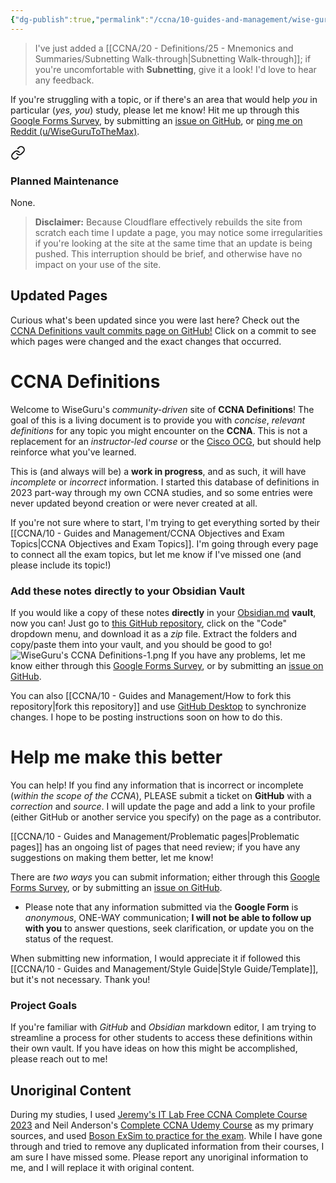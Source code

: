 ```yaml
---
{"dg-publish":true,"permalink":"/ccna/10-guides-and-management/wise-guru-s-ccna-definitions/","tags":["gardenEntry"],"created":"2023-11-06T10:04:14.000-08:00","updated":"2023-12-02T11:16:06.736-08:00"}
---
```



>I've just added a [[CCNA/20 - Definitions/25 - Mnemonics and Summaries/Subnetting Walk-through\|Subnetting Walk-through]]; if you're uncomfortable with **Subnetting**, give it a look! I'd love to hear any feedback.

If you're struggling with a topic, or if there's an area that would help *you* in particular (*yes, you*) study, please let me know! Hit me up through this [Google Forms Survey](https://forms.gle/HmYY8zjdgzJQFiWr5), by submitting an [issue on GitHub](https://github.com/WiseGuru/ccna-definitions-vault/issues/new), or [ping me on Reddit (u/WiseGuruToTheMax)](https://www.reddit.com/user/WiseGuruToTheMax).


<div class="transclusion internal-embed is-loaded"><a class="markdown-embed-link" href="/maintenance/#planned-maintenance" aria-label="Open link"><svg xmlns="http://www.w3.org/2000/svg" width="24" height="24" viewBox="0 0 24 24" fill="none" stroke="currentColor" stroke-width="2" stroke-linecap="round" stroke-linejoin="round" class="svg-icon lucide-link"><path d="M10 13a5 5 0 0 0 7.54.54l3-3a5 5 0 0 0-7.07-7.07l-1.72 1.71"></path><path d="M14 11a5 5 0 0 0-7.54-.54l-3 3a5 5 0 0 0 7.07 7.07l1.71-1.71"></path></svg></a><div class="markdown-embed">



### Planned Maintenance
None.

>**Disclaimer:** Because Cloudflare effectively rebuilds the site from scratch each time I update a page, you may notice some irregularities if you're looking at the site at the same time that an update is being pushed. This interruption should be brief, and otherwise have no impact on your use of the site.


</div></div>


## Updated Pages
Curious what's been updated since you were last here? Check out the [CCNA Definitions vault commits page on GitHub!](https://github.com/WiseGuru/ccna-definitions-vault/commits/main) Click on a commit to see which pages were changed and the exact changes that occurred.

# CCNA Definitions

Welcome to WiseGuru's *community-driven* site of **CCNA Definitions**! The goal of this is a living document is to provide you with *concise*, *relevant definitions* for any topic you might encounter on the **CCNA**. This is not a replacement for an *instructor-led course* or the [Cisco OCG](https://www.ciscopress.com/store/ccna-200-301-official-cert-guide-library-9781587147142), but should help reinforce what you've learned.

This is (and always will be) a **work in progress**, and as such, it will have *incomplete* or *incorrect* information. I started this database of definitions in 2023 part-way through my own CCNA studies, and so some entries were never updated beyond creation or were never created at all.

If you're not sure where to start, I'm trying to get everything sorted by their [[CCNA/10 - Guides and Management/CCNA Objectives and Exam Topics\|CCNA Objectives and Exam Topics]]. I'm going through every page to connect all the exam topics, but let me know if I've missed one (and please include its topic!)

### Add these notes directly to your Obsidian Vault
If you would like a copy of these notes **directly** in your [Obsidian.md](https://obsidian.md/) **vault**, now you can! Just go to [this GitHub repository](https://github.com/WiseGuru/ccna-definitions-vault), click on the "Code" dropdown menu, and download it as a *zip* file. Extract the folders and copy/paste them into your vault, and you should be good to go!
![WiseGuru's CCNA Definitions-1.png](/img/user/Attachments/WiseGuru's%20CCNA%20Definitions-1.png)
If you have any problems, let me know either through this [Google Forms Survey](https://forms.gle/HmYY8zjdgzJQFiWr5), or by submitting an [issue on GitHub](https://github.com/WiseGuru/ccna-definitions-vault/issues/new).

You can also [[CCNA/10 - Guides and Management/How to fork this repository\|fork this repository]] and use [GitHub Desktop](https://desktop.github.com/) to synchronize changes. I hope to be posting instructions soon on how to do this.

# Help me make this better

You can help! If you find any information that is incorrect or incomplete (*within the scope of the CCNA*), PLEASE submit a ticket on **GitHub** with a *correction* and *source*. I will update the page and add a link to your profile (either GitHub or another service you specify) on the page as a contributor.

[[CCNA/10 - Guides and Management/Problematic pages\|Problematic pages]] has an ongoing list of pages that need review; if you have any suggestions on making them better, let me know!

There are *two ways* you can submit information; either through this [Google Forms Survey](https://forms.gle/HmYY8zjdgzJQFiWr5), or by submitting an [issue on GitHub](https://github.com/WiseGuru/ccna-definitions-vault/issues/new).
- Please note that any information submitted via the **Google Form** is *anonymous*, ONE-WAY communication; **I will not be able to follow up with you** to answer questions, seek clarification, or update you on the status of the request.

When submitting new information, I would appreciate it if followed this [[CCNA/10 - Guides and Management/Style Guide\|Style Guide/Template]], but it's not necessary. Thank you!
### Project Goals
If you're familiar with *GitHub* and *Obsidian* markdown editor, I am trying to streamline a process for other students to access these definitions within their own vault. If you have ideas on how this might be accomplished, please reach out to me!


## Unoriginal Content
During my studies, I used [Jeremy's IT Lab Free CCNA Complete Course 2023](https://www.youtube.com/playlist?list=PLxbwE86jKRgMpuZuLBivzlM8s2Dk5lXBQ) and Neil Anderson's [Complete CCNA Udemy Course](https://www.udemy.com/course/ccna-complete/) as my primary sources, and used [Boson ExSim to practice for the exam](https://exams.boson.com/exams). While I have gone through and tried to remove any duplicated information from their courses, I am sure I have missed some. Please report any unoriginal information to me, and I will replace it with original content.
